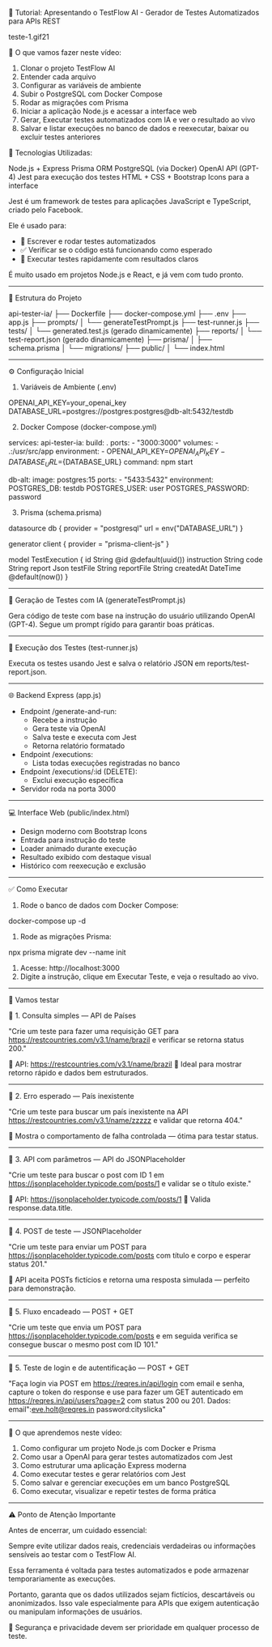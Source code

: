 🎥 Tutorial: Apresentando o TestFlow AI - Gerador de Testes Automatizados para APIs REST

teste-1.gif21

🎯 O que vamos fazer neste vídeo:

1. Clonar o projeto TestFlow AI
2. Entender cada arquivo
3. Configurar as variáveis de ambiente
4. Subir o PostgreSQL com Docker Compose
5. Rodar as migrações com Prisma
6. Iniciar a aplicação Node.js e acessar a interface web
7. Gerar, Executar testes automatizados com IA e ver o resultado ao vivo
8. Salvar e listar execuções no banco de dados e reexecutar, baixar ou excluir testes anteriores

🔧 Tecnologias Utilizadas:

Node.js + Express
Prisma ORM
PostgreSQL (via Docker)
OpenAI API (GPT-4)
Jest para execução dos testes
HTML + CSS + Bootstrap Icons para a interface

Jest é um framework de testes para aplicações JavaScript e TypeScript, criado pelo Facebook.

Ele é usado para:

* 🧪 Escrever e rodar testes automatizados
* ✅ Verificar se o código está funcionando como esperado
* 🚀 Executar testes rapidamente com resultados claros

É muito usado em projetos Node.js e React, e já vem com tudo pronto.

---

📁 Estrutura do Projeto

api-tester-ia/
├── Dockerfile
├── docker-compose.yml
├── .env
├── app.js
├── prompts/
│   └── generateTestPrompt.js
├── test-runner.js
├── tests/
│   └── generated.test.js (gerado dinamicamente)
├── reports/
│   └── test-report.json (gerado dinamicamente)
├── prisma/
│   ├── schema.prisma
│   └── migrations/
├── public/
│   └── index.html

---

⚙️ Configuração Inicial

1. Variáveis de Ambiente (.env)

OPENAI_API_KEY=your_openai_key
DATABASE_URL=postgres://postgres:postgres@db-alt:5432/testdb

2. Docker Compose (docker-compose.yml)

services:
  api-tester-ia:
    build: .
    ports:
      - "3000:3000"
    volumes:
      - .:/usr/src/app
    environment:
      - OPENAI_API_KEY=${OPENAI_API_KEY}
      - DATABASE_URL=${DATABASE_URL}
    command: npm start

  db-alt:
    image: postgres:15
    ports:
      - "5433:5432"
    environment:
      POSTGRES_DB: testdb
      POSTGRES_USER: user
      POSTGRES_PASSWORD: password

3. Prisma (schema.prisma)

datasource db {
  provider = "postgresql"
  url      = env("DATABASE_URL")
}

generator client {
  provider = "prisma-client-js"
}

model TestExecution {
  id          String   @id @default(uuid())
  instruction String
  code        String
  report      Json
  testFile    String
  reportFile  String
  createdAt   DateTime @default(now())
}


---

🧠 Geração de Testes com IA (generateTestPrompt.js)

Gera código de teste com base na instrução do usuário utilizando OpenAI (GPT-4). Segue um prompt rígido para garantir boas práticas.

---

🧪 Execução dos Testes (test-runner.js)

Executa os testes usando Jest e salva o relatório JSON em reports/test-report.json.

---

🌐 Backend Express (app.js)

* Endpoint /generate-and-run:
  * Recebe a instrução
  * Gera teste via OpenAI
  * Salva teste e executa com Jest
  * Retorna relatório formatado
* Endpoint /executions:
  * Lista todas execuções registradas no banco
* Endpoint /executions/:id (DELETE):
  * Exclui execução específica
* Servidor roda na porta 3000

---

💻 Interface Web (public/index.html)

* Design moderno com Bootstrap Icons
* Entrada para instrução do teste
* Loader animado durante execução
* Resultado exibido com destaque visual
* Histórico com reexecução e exclusão

---

✅ Como Executar

1. Rode o banco de dados com Docker Compose:

docker-compose up -d

1. Rode as migrações Prisma:

npx prisma migrate dev --name init


1. Acesse: http://localhost:3000
2. Digite a instrução, clique em Executar Teste, e veja o resultado ao vivo.

---

🧪 Vamos testar

🔹 1. Consulta simples — API de Países

"Crie um teste para fazer uma requisição GET para https://restcountries.com/v3.1/name/brazil e verificar se retorna status 200."

📌 API: https://restcountries.com/v3.1/name/brazil
🧪 Ideal para mostrar retorno rápido e dados bem estruturados.

---

🔹 2. Erro esperado — País inexistente

"Crie um teste para buscar um país inexistente na API https://restcountries.com/v3.1/name/zzzzz e validar que retorna 404."

📌 Mostra o comportamento de falha controlada — ótima para testar status.

---

🔹 3. API com parâmetros — API do JSONPlaceholder

"Crie um teste para buscar o post com ID 1 em https://jsonplaceholder.typicode.com/posts/1 e validar se o título existe."

📌 API: https://jsonplaceholder.typicode.com/posts/1
🔎 Valida response.data.title.

---

🔹 4. POST de teste — JSONPlaceholder

"Crie um teste para enviar um POST para https://jsonplaceholder.typicode.com/posts com título e corpo e esperar status 201."

📝 API aceita POSTs fictícios e retorna uma resposta simulada — perfeito para demonstração.

---

🔹 5. Fluxo encadeado — POST + GET

"Crie um teste que envia um POST para https://jsonplaceholder.typicode.com/posts e em seguida verifica se consegue buscar o mesmo post com ID 101."

---

🔹 5. Teste de login e de autentificação — POST + GET

"Faça login via POST em https://reqres.in/api/login com email e senha, capture o token do response e use para fazer um GET autenticado em https://reqres.in/api/users?page=2 com status 200 ou 201. Dados:  email":eve.holt@reqres.in password:cityslicka"

---

🎯  O que aprendemos neste vídeo:

1. Como configurar um projeto Node.js com Docker e Prisma
2. Como usar a OpenAI para gerar testes automatizados com Jest
3. Como estruturar uma aplicação Express moderna
4. Como executar testes e gerar relatórios com Jest
5. Como salvar e gerenciar execuções em um banco PostgreSQL
6. Como executar, visualizar e repetir testes de forma prática

---

⚠️ Ponto de Atenção Importante

Antes de encerrar, um cuidado essencial:

Sempre evite utilizar dados reais, credenciais verdadeiras ou informações sensíveis ao testar com o TestFlow AI.

Essa ferramenta é voltada para testes automatizados e pode armazenar temporariamente as execuções.

Portanto, garanta que os dados utilizados sejam fictícios, descartáveis ou anonimizados.
Isso vale especialmente para APIs que exigem autenticação ou manipulam informações de usuários.

🔐 Segurança e privacidade devem ser prioridade em qualquer processo de teste.

